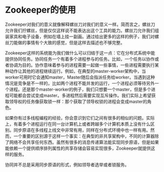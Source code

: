 # Zookeeper的使用

Zookeeper对我们的意义就像解释螺丝刀对我们的意义一样。简而言之，螺丝刀允许我们拧螺丝，但是仅仅这样说不能表达出这个工具的能力。螺丝刀允许我们组装家具和电子设备，例如在墙上挂一副画。通过给出更多的这样的例子，我们对螺丝刀能做的事情有个大致的感觉，但是这样去描述也不够完整。

Zookeeper这样的系统能为我们做什么可以归结于这一点：它在分布式系统中能提供协同任务。协同任务一个有着多个进程参与的任务。比如，一个任务以协作或者协调为目的。协作意味着参与的进程需要一起做一些事情，一些进程需要执行某种动作让其他的进程继续运行。例如，在典型的master-worker架构中，当worker可用时它会通知master，Master随后会指派任务给worker。当遇到这种情况是竞争是不一样的，比如两个进程不能并发的运行，一个进程必须等待另外一个进程。还是那个master-worker的例子，我们只想要一个master，但是多个进程可能都会尝试变成master。多进程然后需要实现互斥操作。我们实际上希望获取领导权的任务像获取锁一样：那个获取了领导权锁的进程会变成master的角色。

如果你有过多线程编程的经验，你会意识到它们之间有很多的相似的问题。实际上，有着多个进程运行在同一台计算机上或者跨越多个计算机本质上没有什么区别。同步原语在多线程上线文中非常有用，同样在分布式环境中也一样有用。然而，一个重要的区别源于这样一个事实：在典型的非共享架构中，不同的计算器除了网络不会共享任何东西。虽然有很多的消息传递算法能实现同步原语，但是如果能依赖一个提供顺序排列属性的共享存储会容易实现很多，Zookeeper就提供这样的服务。

协同并不总是采用同步原语的形式，例如领导者选举或者锁服务。
